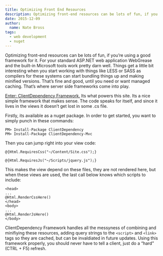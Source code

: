 ```yaml
---
title: Optimizing Front End Resources 
description: Optimizing front-end resources can be lots of fun, if you're using a good framework for it.
date: 2015-12-09
author: 
  name: Nate Bross
tags: 
  - web development
  - nuget
---
```

Optimizing front-end resources can be lots of fun, if you’re using a good framework for it. For your standard ASP.NET web application WebGrease and the built-in Microsoft tools work pretty darn well. Things get a little bit interesting when you start working with things like LESS or SASS as compilers for these systems can start bundling things up and making minified versions. That’s fine and good, until you need or want managed caching. That’s where server side frameworks come into play.

[Enter: ClientDependency Framework.](https://github.com/Shazwazza/ClientDependency) Its what powers this site. Its a nice simple framework that makes sense. The code speaks for itself, and since it lives in the views it doesn’t get lost in some .cs file.

Firstly, its available as a nuget package. In order to get started, you want to simply punch in these commands:

```
PM> Install-Package ClientDependency
PM> Install-Package ClientDependency-Mvc
```

Then you can jump right into your view code:

```cshtml
@{Html.RequiresCss("~/Content/Site.css");}

@{Html.RequiresJs("~/Scripts/jquery.js");}
```

This makes the view depend on these files, they are not rendered here, but when these views are used, the last call below knows which scripts to include:

```cshtml
<head>
...
@Html.RenderCssHere()
</head>
<body>
...
@Html.RenderJsHere()
</body>
```

ClientDependency Framework handles all the messyness of combining and minifiying these resources, adding query strings to the `<script>` and `<link>` tags so they are cached, but can be invaldiated in future updates. Using this framework properly, you should never have to tell a client, just do a “hard” (CTRL + F5) refresh.

